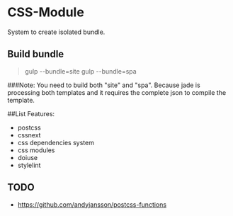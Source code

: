 # CSS-Module
System to create isolated bundle.

## Build bundle
> gulp --bundle=site
> gulp --bundle=spa

###Note:
You need to build both "site" and "spa".
Because jade is processing both templates and it requires the complete json to compile the template.

##List Features:
- postcss
- cssnext
- css dependencies system
- css modules
- doiuse
- stylelint

## TODO
* https://github.com/andyjansson/postcss-functions